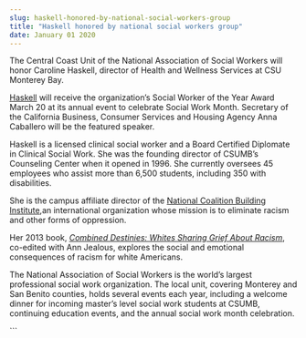 ```yaml
---
slug: haskell-honored-by-national-social-workers-group
title: "Haskell honored by national social workers group"
date: January 01 2020
---
```


 
<p>
  The Central Coast Unit of the National Association of Social Workers will
  honor Caroline Haskell, director of Health and Wellness Services at CSU
  Monterey Bay.
</p>
<p>
  <a
    href="https://csumb.edu/pgcc/caroline&#45;haskell&#45;lcsw&#45;bcd&#45;founding&#45;director?_search=Caroline+Haskell"
    >Haskell</a
  >
  will receive the organization’s Social Worker of the Year Award March 20 at
  its annual event to celebrate Social Work Month. Secretary of the California
  Business, Consumer Services and Housing Agency Anna Caballero will be the
  featured speaker.
</p>
<p>
  Haskell is a licensed clinical social worker and a Board Certified Diplomate
  in Clinical Social Work. She was the founding director of CSUMB’s Counseling
  Center when it opened in 1996. She currently oversees 45 employees who assist
  more than 6,500 students, including 350 with disabilities.
</p>
<p>
  She is the campus affiliate director of the
  <a href="https://ncbi.org">National Coalition Building Institute</a>,an
  international organization whose mission is to eliminate racism and other
  forms of oppression.
</p>
<p>
  Her 2013 book,
  <em
    ><a href="https://www.combineddestinies.com"
      >Combined Destinies: Whites Sharing Grief About Racism</a
    ></em
  >, co&#45;edited with Ann Jealous, explores the social and emotional
  consequences of racism for white Americans.
</p>
<p>
  The National Association of Social Workers is the world’s largest professional
  social work organization. The local unit, covering Monterey and San Benito
  counties, holds several events each year, including a welcome dinner for
  incoming master’s level social work students at CSUMB, continuing education
  events, and the annual social work month celebration.
</p>
```
